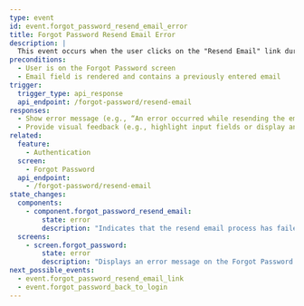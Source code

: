```yaml
---
type: event
id: event.forgot_password_resend_email_error
title: Forgot Password Resend Email Error
description: |
  This event occurs when the user clicks on the "Resend Email" link during the Forgot Password flow, and the Forgot Password API responds with an error (e.g., email not found or API failure). It triggers an error message to be displayed on the screen and provides feedback to the user that the resend attempt failed.
preconditions:
  - User is on the Forgot Password screen
  - Email field is rendered and contains a previously entered email
trigger:
  trigger_type: api_response
  api_endpoint: /forgot-password/resend-email
responses:
  - Show error message (e.g., “An error occurred while resending the email”)
  - Provide visual feedback (e.g., highlight input fields or display an icon indicating failure)
related:
  feature:
    - Authentication
  screen:
    - Forgot Password
  api_endpoint:
    - /forgot-password/resend-email
state_changes:
  components:
    - component.forgot_password_resend_email:
        state: error
        description: "Indicates that the resend email process has failed"
  screens:
    - screen.forgot_password:
        state: error
        description: "Displays an error message on the Forgot Password screen"
next_possible_events:
  - event.forgot_password_resend_email_link
  - event.forgot_password_back_to_login
---
```

